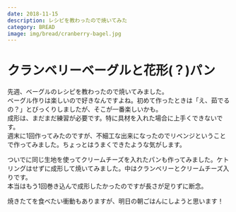 ```yaml
---
date: 2018-11-15
description: レシピを教わったので焼いてみた
category: BREAD
image: img/bread/cranberry-bagel.jpg
---
```


# クランベリーベーグルと花形(？)パン

先週、ベーグルのレシピを教わったので焼いてみました。  
ベーグル作りは楽しいので好きなんですよね。初めて作ったときは「え、茹でるの？」とびっくりしましたが、そこが一番楽しいかも。  
成形は、まだまだ練習が必要です。特に具材を入れた場合に上手くできないです。  
週末に1回作ってみたのですが、不細工な出来になったのでリベンジということで作ってみました。ちょっとはうまくできたような気がします。

ついでに同じ生地を使ってクリームチーズを入れたパンも作ってみました。ケトリングはせずに成形して焼いてみました。中はクランベリーとクリームチーズ入りです。  
本当はもう1回巻き込んで成形したかったのですが長さが足りずに断念。

焼きたてを食べたい衝動もありますが、明日の朝ごはんにしようと思います！

<template>
  <v-container grid-list-md>
    <v-layout row wrap>
      <v-flex sm6>
        <img src="/img/bread/cranberry-bagel.jpg"/>
      </v-flex>
      <v-flex sm6>
        <img src="/img/bread/cranberry-and-cream-cheese.jpg"/>
      </v-flex>
    </v-layout>
  </v-container>
</template>
